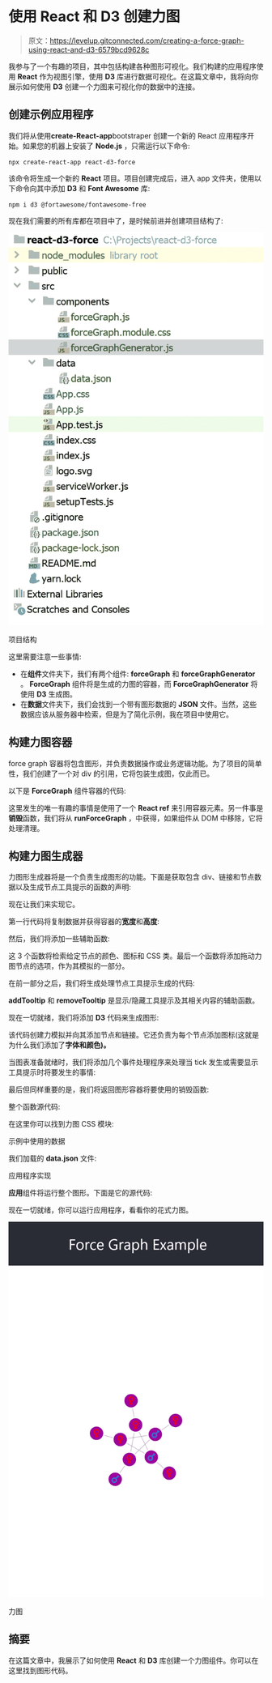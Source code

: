 # 使用 React 和 D3 创建力图

> 原文：<https://levelup.gitconnected.com/creating-a-force-graph-using-react-and-d3-6579bcd9628c>

我参与了一个有趣的项目，其中包括构建各种图形可视化。我们构建的应用程序使用 **React** 作为视图引擎，使用 **D3** 库进行数据可视化。在这篇文章中，我将向你展示如何使用 **D3** 创建一个力图来可视化你的数据中的连接。

## 创建示例应用程序

我们将从使用**create-React-app**bootstraper 创建一个新的 React 应用程序开始。如果您的机器上安装了 **Node.js** ，只需运行以下命令:

```
npx create-react-app react-d3-force
```

该命令将生成一个新的 **React** 项目。项目创建完成后，进入 app 文件夹，使用以下命令向其中添加 **D3** 和 **Font Awesome** 库:

```
npm i d3 @fortawesome/fontawesome-free
```

现在我们需要的所有库都在项目中了，是时候前进并创建项目结构了:

![](img/68568a69501692907bbb4c9448b1666f.png)

项目结构

这里需要注意一些事情:

*   在**组件**文件夹下，我们有两个组件: **forceGraph** 和 **forceGraphGenerator** 。 **ForceGraph** 组件将是生成的力图的容器，而 **ForceGraphGenerator** 将使用 **D3** 生成图。
*   在**数据**文件夹下，我们会找到一个带有图形数据的 **JSON** 文件。当然，这些数据应该从服务器中检索，但是为了简化示例，我在项目中使用它。

## 构建力图容器

force graph 容器将包含图形，并负责数据操作或业务逻辑功能。为了项目的简单性，我们创建了一个对 div 的引用，它将包装生成图，仅此而已。

以下是 **ForceGraph** 组件容器的代码:

这里发生的唯一有趣的事情是使用了一个 **React ref** 来引用容器元素。另一件事是**销毁**函数，我们将从 **runForceGraph** ，中获得，如果组件从 DOM 中移除，它将处理清理。

## 构建力图生成器

力图形生成器将是一个负责生成图形的功能。下面是获取包含 div、链接和节点数据以及生成节点工具提示的函数的声明:

现在让我们来实现它。

第一行代码将复制数据并获得容器的**宽度**和**高度**:

然后，我们将添加一些辅助函数:

这 3 个函数将检索给定节点的颜色、图标和 CSS 类。最后一个函数将添加拖动力图节点的选项，作为其模拟的一部分。

在前一部分之后，我们将生成处理节点工具提示生成的代码:

**addTooltip** 和 **removeTooltip** 是显示/隐藏工具提示及其相关内容的辅助函数。

现在一切就绪，我们将添加 **D3** 代码来生成图形:

该代码创建力模拟并向其添加节点和链接。它还负责为每个节点添加图标(这就是为什么我们添加了**字体和颜色)。**

当图表准备就绪时，我们将添加几个事件处理程序来处理当 tick 发生或需要显示工具提示时将要发生的事情:

最后但同样重要的是，我们将返回图形容器将要使用的销毁函数:

整个函数源代码:

在这里你可以找到力图 CSS 模块:

示例中使用的数据

我们加载的 **data.json** 文件:

应用程序实现

**应用**组件将运行整个图形。下面是它的源代码:

现在一切就绪，你可以运行应用程序，看看你的花式力图。

![](img/1f31496be68710931c764b02e64cd9fa.png)

力图

## 摘要

在这篇文章中，我展示了如何使用 **React** 和 **D3** 库创建一个力图组件。你可以在这里找到图形代码。